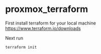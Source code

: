 # proxmox_terraform

First install terraform for your local machine https://www.terraform.io/downloads

Next run 
```
terraform init 
```
